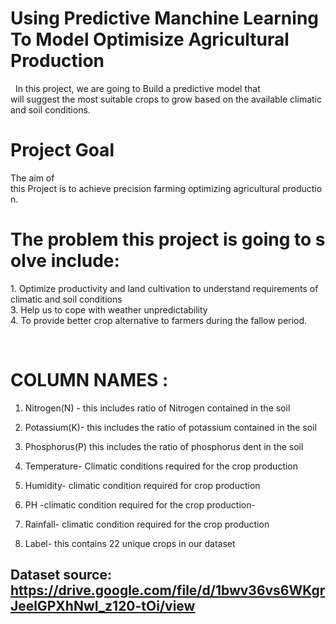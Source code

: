 
# Using Predictive Manchine Learning To Model Optimisize Agricultural Production

 
In this project, we are going to Build a predictive model that will suggest the most suitable crops to grow based on the available climatic and soil conditions.






# Project Goal

The aim of this Project is to achieve precision farming optimizing agricultural production.

# The problem this project is going to solve include: 
1. Optimize productivity and land cultivation to understand requirements of climatic and soil conditions 
3. Help us to cope with weather unpredictability 
4. To provide better crop alternative to farmers during the fallow period.

 
# COLUMN NAMES :
1. Nitrogen(N) - this includes ratio of Nitrogen contained in the soil
2. Potassium(K)- this includes the ratio of potassium contained in the soil
3. Phosphorus(P) this includes the ratio of phosphorus dent in the soil

4. Temperature- Climatic conditions required for the crop production
5. Humidity- climatic condition required for crop production
6. PH -climatic condition required for the crop production-
7. Rainfall- climatic condition required for the crop production 
8. Label- this contains 22 unique crops in our dataset
## Dataset source: https://drive.google.com/file/d/1bwv36vs6WKgrJeelGPXhNwI_z120-tOi/view